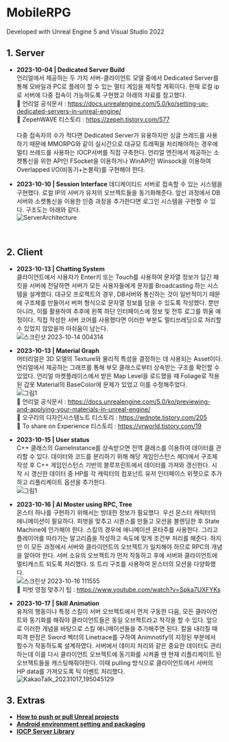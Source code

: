 # MobileRPG
Developed with Unreal Engine 5 and Visual Studio 2022

## 1. Server
- <b>2023-10-04 | Dedicated Server Build</b><br> 언리얼에서 제공하는 두 가지 서버-클라이언트 모델 중에서 Dedicated Server를 통해 모바일과 PC로 플레이 할 수 있는 멀티 게임을 제작할 계획이다. 현재 로컬 ip로 서버에 다중 접속이 가능하도록 구현했고 아래의 자료를 참고했다.<br>🔗 언리얼 공식문서 : https://docs.unrealengine.com/5.0/ko/setting-up-dedicated-servers-in-unreal-engine/ <br>🔗 ZepehWAVE 티스토리 : https://zepeh.tistory.com/577<br><br> 다중 접속자의 수가 적다면 Dedicated Server가 유용하지만 싱글 쓰레드를 사용하기 때문에 MMORPG와 같이 실시간으로 대규모 트래픽을 처리해야하는 경우에 멀티 쓰레드를 사용하는 IOCP서버를 직접 구축한다. 언리얼 엔진에서 제공하는 소켓통신을 위한 API인 FSocket을 이용하거나 WinAPI인 Winsock을 이용하여 Overlapped I/O(비동기+논블락)를 구현해야 한다.<br>

- <b>2023-10-10 | Session Interface</b> 데디케이티드 서버로 접속할 수 있는 시스템을 구현했다. 로컬 IP의 서버가 유저의 오브젝트들을 동기화해준다. 앞선 과정에서 DB서버와 소켓통신을 이용한 인증 과정을 추가한다면 로그인 시스템을 구현할 수 있다. 구조도는 아래와 같다.<br> ![ServerArchitecture](https://github.com/ongsiru/MobileRPG/assets/99703356/a4b8f6c0-dcf2-4094-9bad-52c3de132fcf)

<br>

## 2. Client
- <b>2023-10-13 | Chatting System</b><br> 클라이언트에서 사용자가 Enter키 또는 Touch를 사용하여 문자열 정보가 담긴 패킷을 서버에 전달하면 서버가 모든 사용자들에게 문자를 Broadcasting 하는 시스템을 설계했다. 대규모 프로젝트의 경우, DB서버와 통신하는 것이 일반적이기 때문에 구조체를 만들어서 버퍼 형식으로 문자열 정보를 담을 수 있도록 작성했다. 뿐만 아니라, 이를 활용하여 추후에 왼쪽 하단 인터페이스에 정보 및 전투 로그를 뛰울 예정이다. 직접 작성한 서버 코어를 사용했다면 이러한 부분도 멀티쓰레딩으로 처리할 수 있었지 않았을까 아쉬움이 남는다. <br>
![스크린샷 2023-10-14 004314](https://github.com/ongsiru/MobileRPG/assets/99703356/ed2d6d7b-caf5-478e-9035-73dd6042111b)

- <b>2023-10-13 | Material Graph</b><br> 머터리얼은 3D 모델의 Texture와 물리적 특성을 결정하는 데 사용되는 Asset이다. 언리얼에서 제공하는 그래프를 통해 부모 클래스로부터 상속받는 구조를 확인할 수 있었다. 언리얼 마켓플레이스에서 받은 Map Level을 로드했을 때 Foliage로 적용된 갑옷 Material의 BaseColor에 문제가 있었고 이를 수정해주었다. <br> 
![그림1](https://github.com/ongsiru/MobileRPG/assets/99703356/30cbd0a9-9882-4264-ab26-f7668cabb2e6)
<br>🔗 언리얼 공식문서 : https://docs.unrealengine.com/5.0/ko/previewing-and-applying-your-materials-in-unreal-engine/
<br>🔗 오구리의 디자인시스템노트 티스토리 : https://wdnote.tistory.com/205
<br>🔗 To share on Experience 티스토리 : https://vrworld.tistory.com/19

- <b>2023-10-15 | User status</b><br> C++ 클래스의 GameInstance를 상속받으면 전역 클래스를 이용하여 데이터를 관리할 수 있다. 데이터와 코드를 분리하기 위해 해당 게임인스턴스 헤더에서 구조체 작성 후 C++ 게임인스턴스 기반의 블루프린트에서 데이터를 가져와 갱신한다. 시작 시 갱신한 데이터 중 HP를 각 캐릭터의 컴포넌트 유저 인터페이스 위젯으로 추가하고 리플리케이트 옵션을 추가한다. <br>
![그림1](https://github.com/ongsiru/MobileRPG/assets/99703356/64ceb225-5056-479e-aaee-d73b3baca347)


- <b>2023-10-16 | AI Moster using RPC, Tree </b><br> 몬스터 하나를 구현하기 위해서는 방대한 정보가 필요했다. 우선 몬스터 캐릭터의 애니메이션이 필요하다. 피벗을 맞추고 시퀀스를 만들고 모션을 블렌딩한 후 State Machine에 인가해야 한다. 스킬의 경우에 애니메이션 몬타주를 사용한다. 그리고 플레이어를 따라가는 알고리즘을 작성하고 속도에 맞게 조건부 처리를 해준다. 하지만 이 모든 과정에서 서버와 클라이언트의 오브젝트가 일치해야 하므로 RPC의 개념을 알아야 한다. 서버 소유의 오브젝트가 먼저 작동하고 후에 서버와 클라이언트에 멀티캐스트 되도록 처리했다. 또 트리 구조를 사용하여 몬스터의 모션을 다양화했다. <br>
![스크린샷 2023-10-16 111555](https://github.com/ongsiru/MobileRPG/assets/99703356/f3d3b995-8811-4761-8ed5-7eb73b6ad215)
<br>🔗 피벗 영점 맞추기 팁 : https://www.youtube.com/watch?v=Spka7UXFYKs

- <b>2023-10-17 | Skill Animation </b><br> 유저의 행동이나 특정 스킬이 서버 오브젝트에서 먼저 구동한 다음, 모든 클라이언트와 동기화를 해줘야 클라이언트들은 동일 오브젝트라고 착각을 할 수 있다. 앞으로 이러한 개념을 바탕으로 스킬 애니메이션들을 추가해주면 된다. 칼을 내리칠 때 피격 판정은 Sword 벡터의 Linetrace를 구하여 Animnotify의 지정된 부분에서 함수가 작동하도록 설계하였다. 서버에서 데미지 처리와 같은 중요한 데이터도 관리하는데 이를 다시 클라이언트 오브젝트에 동기화를 시켜줄 땐 현재 리플리케이트 된 오브젝트들을 캐스팅해줘야한다. 이때 pulling 방식으로 클라이언트에서 서버의 HP data를 가져오도록 틱 이벤트 처리했다.<br>
![KakaoTalk_20231017_195045129](https://github.com/ongsiru/MobileRPG/assets/99703356/82dfcaf7-22e5-4615-921a-7c0fd7201b5e)

## 3. Extras
- <b><a href="https://www.youtube.com/watch?v=n3x1fErlmYA">How to push or pull Unreal projects</a></b>
- <b><a href="https://www.youtube.com/watch?v=7payS86oJ0k">Android environment setting and packaging</a></b>
- <b><a href="https://dockdocklife.tistory.com/entry/%EB%84%A4%ED%8A%B8%EC%9B%8C%ED%81%AC-%EB%9D%BC%EC%9D%B4%EB%B8%8C%EB%9F%AC%EB%A6%AC-%EB%A7%8C%EB%93%A4%EA%B8%B0Iocp-Core">IOCP Server Library</a></b>
